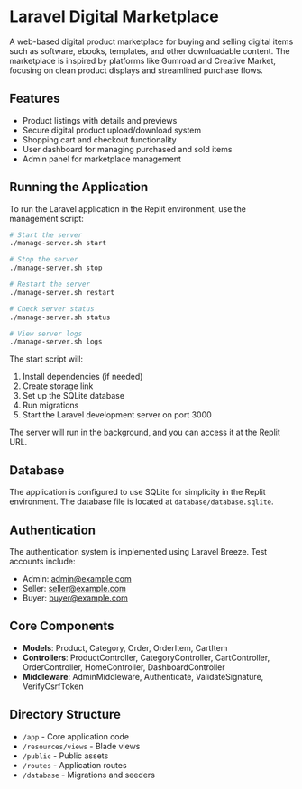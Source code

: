 # Laravel Digital Marketplace

A web-based digital product marketplace for buying and selling digital items such as software, ebooks, templates, and other downloadable content. The marketplace is inspired by platforms like Gumroad and Creative Market, focusing on clean product displays and streamlined purchase flows.

## Features

- Product listings with details and previews
- Secure digital product upload/download system
- Shopping cart and checkout functionality
- User dashboard for managing purchased and sold items
- Admin panel for marketplace management

## Running the Application

To run the Laravel application in the Replit environment, use the management script:

```bash
# Start the server
./manage-server.sh start

# Stop the server
./manage-server.sh stop

# Restart the server
./manage-server.sh restart

# Check server status
./manage-server.sh status

# View server logs
./manage-server.sh logs
```

The start script will:
1. Install dependencies (if needed)
2. Create storage link
3. Set up the SQLite database
4. Run migrations
5. Start the Laravel development server on port 3000

The server will run in the background, and you can access it at the Replit URL.

## Database

The application is configured to use SQLite for simplicity in the Replit environment. The database file is located at `database/database.sqlite`.

## Authentication

The authentication system is implemented using Laravel Breeze. Test accounts include:
- Admin: admin@example.com
- Seller: seller@example.com
- Buyer: buyer@example.com

## Core Components

- **Models**: Product, Category, Order, OrderItem, CartItem
- **Controllers**: ProductController, CategoryController, CartController, OrderController, HomeController, DashboardController
- **Middleware**: AdminMiddleware, Authenticate, ValidateSignature, VerifyCsrfToken

## Directory Structure

- `/app` - Core application code
- `/resources/views` - Blade views
- `/public` - Public assets
- `/routes` - Application routes
- `/database` - Migrations and seeders